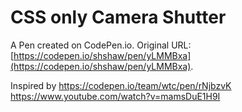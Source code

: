 # CSS only Camera Shutter

A Pen created on CodePen.io. Original URL: [https://codepen.io/shshaw/pen/yLMMBxa](https://codepen.io/shshaw/pen/yLMMBxa).

Inspired by 
https://codepen.io/team/wtc/pen/rNjbzvK
https://www.youtube.com/watch?v=mamsDuE1H9I